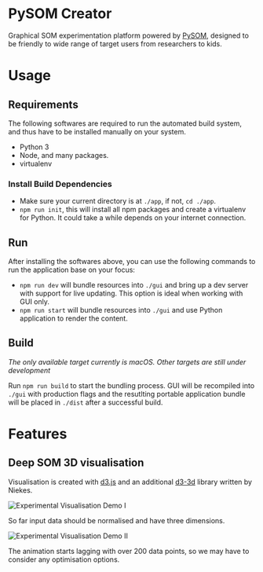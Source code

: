 # PySOM Creator

Graphical SOM experimentation platform powered by [PySOM](), designed to be friendly to wide range of target users from researchers to kids.


# Usage

## Requirements

The following softwares are required to run the automated build system, and thus have to be installed manually on your system.

* Python 3
* Node, and many packages.
* virtualenv

### Install Build Dependencies

* Make sure your current directory is at `./app`, if not,  `cd ./app`.
* `npm run init`, this will install all npm packages and create a virtualenv for Python. It could take a while depends on your internet connection.


## Run

After installing the softwares above, you can use the following commands to run the application base on your focus:

* `npm run dev` will bundle resources into `./gui` and bring up a dev server with support for live updating. This option is ideal when working with GUI only.
* `npm run start` will bundle resources into `./gui` and use Python application to render the content.


## Build

*The only available target currently is macOS. Other targets are still under development*

Run `npm run build` to start the bundling process. GUI will be recompiled into `./gui` with production flags and the resutlting portable application bundle will be placed in `./dist` after a successful build.




# Features
## Deep SOM 3D visualisation

Visualisation is created with [d3.js](https://github.com/d3/d3/blob/main/API.md) and an additional [d3-3d](https://github.com/niekes/d3-3d/) library written by Niekes. 

![Experimental Visualisation Demo I](imgs/viz_demo_1.gif)

So far input data should be normalised and have three dimensions.

![Experimental Visualisation Demo II](imgs/viz_demo_2.gif)

The animation starts lagging with over 200 data points, so we may have to consider any optimisation options.
